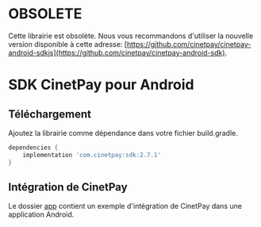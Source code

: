 # OBSOLETE

Cette librairie est obsolète. Nous vous recommandons d'utiliser la nouvelle version disponible à cette adresse: [https://github.com/cinetpay/cinetpay-android-sdkjs](https://github.com/cinetpay/cinetpay-android-sdk).

# SDK CinetPay pour Android

## Téléchargement

Ajoutez la librairie comme dépendance dans votre fichier build.gradle.

```groovy
dependencies {
    implementation 'com.cinetpay:sdk:2.7.1'
}
```

## Intégration de CinetPay

Le dossier [app](https://github.com/cinetpay/cinetpay-android-sdk/tree/master/app) contient un exemple d'intégration de CinetPay dans une application Android.